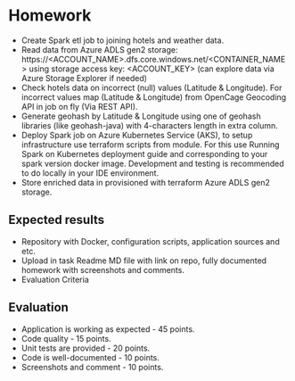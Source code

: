 # Homework
- Create Spark etl job to joining hotels and weather data.
- Read data from Azure ADLS gen2 storage: https://<ACCOUNT_NAME>.dfs.core.windows.net/<CONTAINER_NAME> using storage access key: <ACCOUNT_KEY> (can explore data via Azure Storage Explorer if needed)
- Check hotels data on incorrect (null) values (Latitude & Longitude). For incorrect values map (Latitude & Longitude) from OpenCage Geocoding API in job on fly (Via REST API).
- Generate geohash by Latitude & Longitude using one of geohash libraries (like geohash-java) with 4-characters length in extra column.
- Deploy Spark job on Azure Kubernetes Service (AKS), to setup infrastructure use terraform scripts from module. For this use Running Spark on Kubernetes deployment guide and corresponding to your spark version docker image. Development and testing is recommended to do locally in your IDE environment.
- Store enriched data in provisioned with terraform Azure ADLS gen2 storage.

## Expected results
- Repository with Docker, configuration scripts, application sources and etc.
- Upload in task Readme MD file with link on repo, fully documented homework with screenshots and comments.
- Evaluation Criteria

## Evaluation
- Application is working as expected - 45 points.
- Code quality - 15 points.
- Unit tests are provided - 20 points.
- Code is well-documented - 10 points.
- Screenshots and comment - 10 points.
